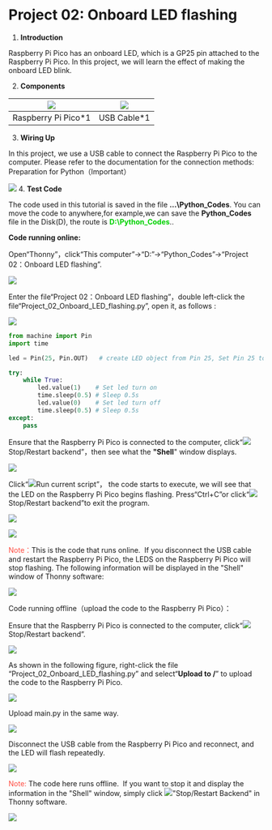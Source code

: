 # Project 02: Onboard LED flashing

1. **Introduction**

Raspberry Pi Pico has an onboard LED, which is a GP25 pin attached to the Raspberry Pi Pico. In this project, we will learn the effect of making the onboard LED blink. 

2. **Components**

| ![](media/image-20231030112709251.png) | ![](media/image-20231030112723844.png) |
| -------------------------------------- | -------------------------------------- |
| Raspberry Pi Pico*1                    | USB Cable*1                            |


3. **Wiring Up**
    

In this project, we use a USB cable to connect the Raspberry Pi Pico to the computer. Please refer to the documentation for the connection methods: Preparation for Python（Important）

![](media/image-20231030112835811.png)
4. **Test Code**

The code used in this tutorial is saved in the file **...\\Python_Codes**. You can move the code to anywhere,for example,we can save the **Python_Codes** file in the Disk(D), the route is <span style="color: rgb(0, 209, 0);">**D:\\Python_Codes**</span>..

**Code running online:**

Open“Thonny”，click“This computer”→“D:”→“Python_Codes”→“Project 02：Onboard LED flashing”.

![](../media/17519952e7c0019f1f0591903caa26d8.png)

Enter the file“Project 02：Onboard LED flashing”，double left-click the file“Project\_02\_Onboard\_LED\_flashing.py”, open it, as follows :

![](../media/87a877076f95cbe7d684ecc05de3e0cf.png)

```python
from machine import Pin
import time

led = Pin(25, Pin.OUT)   # create LED object from Pin 25, Set Pin 25 to output

try:
    while True:
        led.value(1)    # Set led turn on
        time.sleep(0.5) # Sleep 0.5s
        led.value(0)    # Set led turn off
        time.sleep(0.5) # Sleep 0.5s
except:
    pass
```


Ensure that the Raspberry Pi Pico is connected to the computer, click“![](../media/27451c8a9c13e29d02bc0f5831cfaf1f.png)Stop/Restart backend”，then see what the **"Shell**" window displays.

![](../media/a53cb17aaa0b29d1c5f359f222868c69.png)

Click“![](../media/da852227207616ccd9aff28f19e02690.png)Run current script”， the code starts to execute, we will see that the LED on the Raspberry Pi Pico begins flashing. Press“Ctrl+C”or click“![](../media/27451c8a9c13e29d02bc0f5831cfaf1f.png)Stop/Restart backend”to exit the program.

![](../media/79796116d54281366ee2e4871dd4ca33.png)

![](media/image-20231030120025413.png)

<span style="color: rgb(255, 76, 65);">Note：</span>This is the code that runs online.  If you disconnect the USB cable and restart the Raspberry Pi Pico, the LEDS on the Raspberry Pi Pico will stop flashing. The following information will be displayed in the "Shell" window of Thonny software:  

![](../media/dde0b82feb441565c2bfa9517dedfed0.png)

Code running offline（upload the code to the Raspberry Pi Pico）：

Ensure that the Raspberry Pi Pico is connected to the computer, click“![](../media/27451c8a9c13e29d02bc0f5831cfaf1f.png)Stop/Restart backend”.

![](../media/705d3bdd9cad821399137c7c0df72e86.png)

As shown in the following figure, right-click the file “Project\_02\_Onboard\_LED\_flashing.py” and select“**Upload to /**” to upload the code to the Raspberry Pi Pico.  

![](../media/4e83ee98b0da014fae6896f4fb14c889.png)

Upload main\.py in the same way.

![](../media/1591c6146bbcd2df9c9ba1aec14a86ca.png)

Disconnect the USB cable from the Raspberry Pi Pico and reconnect, and the LED will flash repeatedly. 


![](media/image-20231030120025413.png)

<span style="color: rgb(255, 76, 65);">Note:</span> The code here runs offline.  If you want to stop it and display the information in the "Shell" window, simply click ![](../media/27451c8a9c13e29d02bc0f5831cfaf1f.png)"Stop/Restart Backend" in Thonny software.  

![](../media/f7ca5b1be220957141fb119e6cc4ab37.png)

